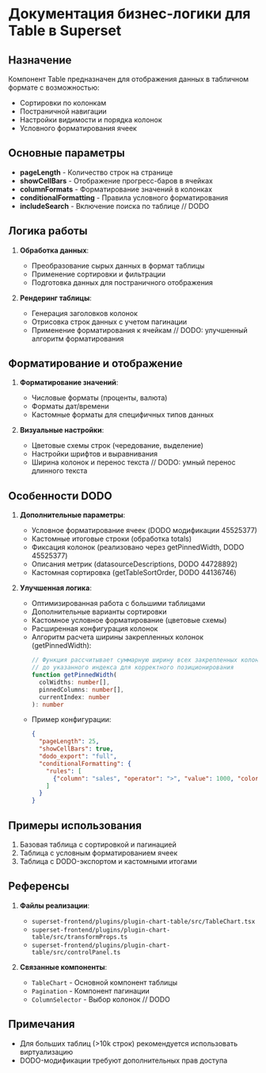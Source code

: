 # Документация бизнес-логики для Table в Superset

## Назначение
Компонент Table предназначен для отображения данных в табличном формате с возможностью:
- Сортировки по колонкам
- Постраничной навигации
- Настройки видимости и порядка колонок
- Условного форматирования ячеек

## Основные параметры
- **pageLength** - Количество строк на странице
- **showCellBars** - Отображение прогресс-баров в ячейках
- **columnFormats** - Форматирование значений в колонках
- **conditionalFormatting** - Правила условного форматирования
- **includeSearch** - Включение поиска по таблице // DODO

## Логика работы
1. **Обработка данных**:
   - Преобразование сырых данных в формат таблицы
   - Применение сортировки и фильтрации
   - Подготовка данных для постраничного отображения

2. **Рендеринг таблицы**:
   - Генерация заголовков колонок
   - Отрисовка строк данных с учетом пагинации
   - Применение форматирования к ячейкам // DODO: улучшенный алгоритм форматирования

## Форматирование и отображение
1. **Форматирование значений**:
   - Числовые форматы (проценты, валюта)
   - Форматы дат/времени
   - Кастомные форматы для специфичных типов данных

2. **Визуальные настройки**:
   - Цветовые схемы строк (чередование, выделение)
   - Настройки шрифтов и выравнивания
   - Ширина колонок и перенос текста // DODO: умный перенос длинного текста

## Особенности DODO
1. **Дополнительные параметры**:
   - Условное форматирование ячеек (DODO модификации 45525377)
   - Кастомные итоговые строки (обработка totals)
   - Фиксация колонок (реализовано через getPinnedWidth, DODO 45525377)
   - Описания метрик (datasourceDescriptions, DODO 44728892)
   - Кастомная сортировка (getTableSortOrder, DODO 44136746)

2. **Улучшенная логика**:
   - Оптимизированная работа с большими таблицами
   - Дополнительные варианты сортировки
   - Кастомное условное форматирование (цветовые схемы)
   - Расширенная конфигурация колонок
   - Алгоритм расчета ширины закрепленных колонок (getPinnedWidth):
     ```typescript
     // Функция рассчитывает суммарную ширину всех закрепленных колонок
     // до указанного индекса для корректного позиционирования
     function getPinnedWidth(
       colWidths: number[], 
       pinnedColumns: number[], 
       currentIndex: number
     ): number
     ```
   - Пример конфигурации:
     ```json
     {
       "pageLength": 25,
       "showCellBars": true,
       "dodo_export": "full",
       "conditionalFormatting": {
         "rules": [
           {"column": "sales", "operator": ">", "value": 1000, "color": "green"}
         ]
       }
     }
     ```

## Примеры использования
1. Базовая таблица с сортировкой и пагинацией
2. Таблица с условным форматированием ячеек
3. Таблица с DODO-экспортом и кастомными итогами

## Референсы
1. **Файлы реализации**:
   - `superset-frontend/plugins/plugin-chart-table/src/TableChart.tsx`
   - `superset-frontend/plugins/plugin-chart-table/src/transformProps.ts`
   - `superset-frontend/plugins/plugin-chart-table/src/controlPanel.ts`

2. **Связанные компоненты**:
   - `TableChart` - Основной компонент таблицы
   - `Pagination` - Компонент пагинации
   - `ColumnSelector` - Выбор колонок // DODO

## Примечания
- Для больших таблиц (>10k строк) рекомендуется использовать виртуализацию
- DODO-модификации требуют дополнительных прав доступа
